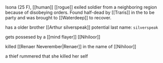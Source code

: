 Isona (25 F), [[human]] [[rogue]] exiled soldier from a neighboring region because of disobeying orders. Found half-dead by [[Traris]] in the to be party and was brought to [[Waterdeep]] to recover.

has a older brother [[Arthur silverspeak]]
potential last name: `silverspeak`

gets possesed by a [[mind flayer]] [[Nihiloor]]

killed [[Renaer Neverember|Renaer]] in the name of [[Nihiloor]]

a thief rummered that she killed her self


